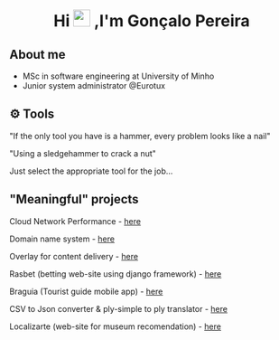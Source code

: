 
<h1 align="center"> Hi <img src="https://img.icons8.com/emoji/48/000000/waving-hand-emoji.png" width=30> ,I'm Gonçalo Pereira </h1>

## About me

- MSc in software engineering at University of Minho
- Junior system administrator @Eurotux



## ⚙️ Tools
"If the only tool you have is a hammer, every problem looks like a nail"

"Using a sledgehammer to crack a nut"

Just select the appropriate tool for the job...

## "Meaningful" projects 


Cloud Network Performance - [here](https://github.com/realRunlo/CNP)

Domain name system - [here](https://github.com/realRunlo/DNS)

Overlay for content delivery - [here](https://github.com/simaocunha71/streaming-esr)

Rasbet (betting web-site using django framework) - [here](https://github.com/realRunlo/rasbet)

Braguia (Tourist guide mobile app) - [here](https://github.com/simaocunha71/BraGuia)

CSV to Json converter & ply-simple to ply translator - [here](https://github.com/realRunlo/PL)

Localizarte (web-site for museum recomendation) - [here](https://github.com/surumkata/addandSEEK-localizarte)








